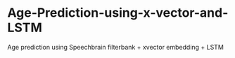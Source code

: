 # Age-Prediction-using-x-vector-and-LSTM
Age prediction using Speechbrain filterbank + xvector embedding + LSTM
